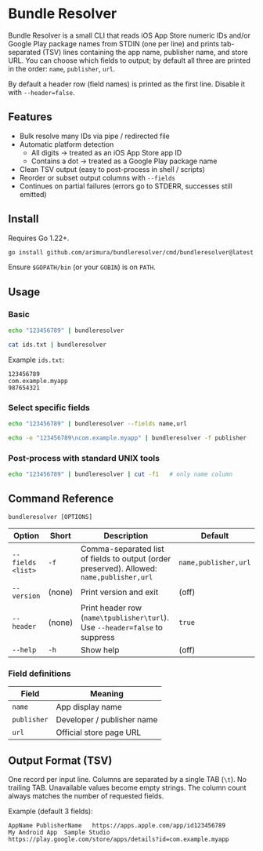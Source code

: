 # Bundle Resolver

Bundle Resolver is a small CLI that reads iOS App Store numeric IDs and/or Google Play package names from STDIN (one per line) and prints tab-separated (TSV) lines containing the app name, publisher name, and store URL. You can choose which fields to output; by default all three are printed in the order: `name`, `publisher`, `url`.

By default a header row (field names) is printed as the first line. Disable it with `--header=false`.

## Features

- Bulk resolve many IDs via pipe / redirected file
- Automatic platform detection
	- All digits -> treated as an iOS App Store app ID
	- Contains a dot -> treated as a Google Play package name
- Clean TSV output (easy to post-process in shell / scripts)
- Reorder or subset output columns with `--fields`
- Continues on partial failures (errors go to STDERR, successes still emitted)

## Install

Requires Go 1.22+.

```bash
go install github.com/arimura/bundleresolver/cmd/bundleresolver@latest
```

Ensure `$GOPATH/bin` (or your `GOBIN`) is on `PATH`.

## Usage

### Basic

```bash
echo "123456789" | bundleresolver
```

```bash
cat ids.txt | bundleresolver
```

Example `ids.txt`:

```
123456789
com.example.myapp
987654321
```

### Select specific fields

```bash
echo "123456789" | bundleresolver --fields name,url
```

```bash
echo -e "123456789\ncom.example.myapp" | bundleresolver -f publisher
```

### Post-process with standard UNIX tools

```bash
echo "123456789" | bundleresolver | cut -f1   # only name column
```

## Command Reference

```
bundleresolver [OPTIONS]
```

| Option | Short | Description | Default |
|--------|-------|-------------|---------|
| `--fields <list>` | `-f` | Comma-separated list of fields to output (order preserved). Allowed: `name,publisher,url` | `name,publisher,url` |
| `--version` | (none) | Print version and exit | (off) |
| `--header` | (none) | Print header row (`name\tpublisher\turl`). Use `--header=false` to suppress | `true` |
| `--help` | `-h` | Show help | (off) |

### Field definitions

| Field | Meaning |
|-------|---------|
| `name` | App display name |
| `publisher` | Developer / publisher name |
| `url` | Official store page URL |

## Output Format (TSV)

One record per input line. Columns are separated by a single TAB (`\t`). No trailing TAB. Unavailable values become empty strings. The column count always matches the number of requested fields.

Example (default 3 fields):

```
AppName	PublisherName	https://apps.apple.com/app/id123456789
My Android App	Sample Studio	https://play.google.com/store/apps/details?id=com.example.myapp
```


